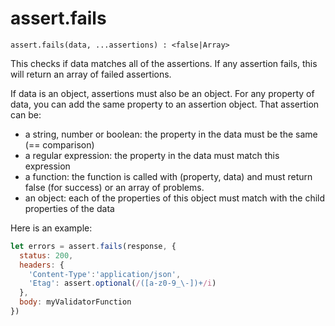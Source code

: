 # assert.fails

```
assert.fails(data, ...assertions) : <false|Array>
```

This checks if data matches all of the assertions. If any assertion fails, this will return an array of failed assertions.

If data is an object, assertions must also be an object. For any property of data, you can add the same property to an assertion object. That assertion can be:

- a string, number or boolean: the property in the data must be the same (== comparison)
- a regular expression: the property in the data must match this expression
- a function: the function is called with (property, data) and must return false (for success) or an array of problems.
- an object: each of the properties of this object must match with the child properties of the data

Here is an example:

```javascript
let errors = assert.fails(response, {
  status: 200,
  headers: {
    'Content-Type':'application/json',
    'Etag': assert.optional(/([a-z0-9_\-])+/i)
  },
  body: myValidatorFunction
})
```
